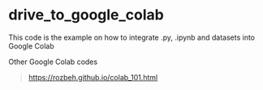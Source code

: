 # drive_to_google_colab
This code is the example on how to integrate .py, .ipynb and datasets into Google Colab

Other Google Colab codes
> https://rozbeh.github.io/colab_101.html
